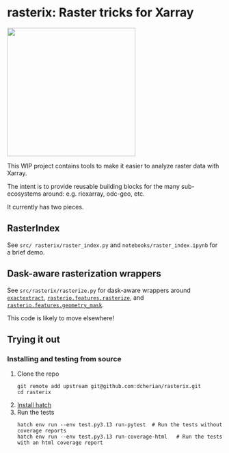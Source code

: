 # rasterix: Raster tricks for Xarray

<img src="rasterix.png" width="300">

This WIP project contains tools to make it easier to analyze raster data with Xarray.

The intent is to provide reusable building blocks for the many sub-ecosystems around: e.g. rioxarray, odc-geo, etc.

It currently has two pieces.

## RasterIndex

See `src/ rasterix/raster_index.py` and `notebooks/raster_index.ipynb` for a brief demo.

## Dask-aware rasterization wrappers

See `src/rasterix/rasterize.py` for dask-aware wrappers around [`exactextract`](https://github.com/dcherian/rasterix/blob/ec3f51e60e25aa312e6f48c4b22f91bec70413ed/rasterize.py#L165), [`rasterio.features.rasterize`](https://github.com/dcherian/rasterix/blob/ec3f51e60e25aa312e6f48c4b22f91bec70413ed/rasterize.py#L307), and [`rasterio.features.geometry_mask`](https://github.com/dcherian/rasterix/blob/ec3f51e60e25aa312e6f48c4b22f91bec70413ed/rasterize.py#L472).

This code is likely to move elsewhere!

## Trying it out

### Installing and testing from source

1. Clone the repo
   ```
   git remote add upstream git@github.com:dcherian/rasterix.git
   cd rasterix
   ```
1. [Install hatch](https://hatch.pypa.io/1.12/install/)
1. Run the tests
   ```
   hatch env run --env test.py3.13 run-pytest  # Run the tests without coverage reports
   hatch env run --env test.py3.13 run-coverage-html   # Run the tests with an html coverage report
   ```
